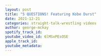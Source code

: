 ```yaml
---
layout: post
title: "5 QUESTIONS! Featuring Kobe Durst"
date: 2021-12-21
categories: straight-talk-wrestling videos
author: george-mckay
spotify_track_id: 
youtube_video_id: 6lMSxPEsOSE
apple_track_id: 
youtube_metadata: 
---
```

